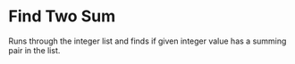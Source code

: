 # Find Two Sum
Runs through the integer list and finds if given integer value has a summing pair in the list.
